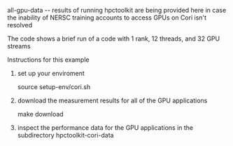 all-gpu-data -- results of running hpctoolkit are being provided here
in case the inability of NERSC training accounts to access GPUs on Cori isn't resolved

The code shows a brief run of a code with 1 rank, 12 threads, and 32 GPU streams

Instructions for this example 

1. set up your enviroment

	source setup-env/cori.sh

2. download the measurement results for all of the GPU applications

	make download


3. inspect the performance data for the GPU applications in the subdirectory hpctoolkit-cori-data

